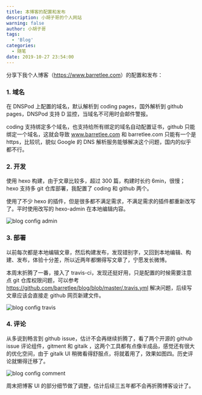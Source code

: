 ```yaml
---
title: 本博客的配置和发布
description: 小胡子哥的个人网站
warning: false
author: 小胡子哥
tags:
  - 'Blog'
categories:
  - 随笔
date: 2019-10-27 23:54:00
---
```


分享下我个人博客（<https://www.barretlee.com>）的配置和发布：

### 1. 域名

在 DNSPod 上配置的域名，默认解析到 coding pages，国外解析到 github pages，DNSPod 支持 D 监控，当域名不可用时会邮件警报。

coding 支持绑定多个域名，也支持给所有绑定的域名自动配置证书，github 只能绑定一个域名，这就会导致 www.barretlee.com 和 barretlee.com 只能有一个是 https，比较坑，貌似 Google 的 DNS 解析服务能够解决这个问题，国内的似乎都不行。

### 2. 开发

使用 hexo 构建，由于文章比较多，超过 300 篇，构建时长约 6min，很慢；hexo 支持多 git 仓库部署，我配置了 coding 和 github 两个。

使用了不少 hexo 的插件，但是很多都不满足需求，不满足需求的插件都重新改写了。平时使用改写的 hexo-admin 在本地编辑内容。

![blog config admin](https://www.barretlee.com/blogimgs/2019/10/27/blog-config-admin.png)


### 3. 部署

以前每次都是本地编辑文章，然后构建发布，发现错别字，又回到本地编辑、构建、发布，体验十分差，所以近两年都懒得写文章了，宁愿发长微博。

本周末折腾了一番，接入了 travis-ci，发现还挺好用，只是配置的时候需要注意点 git 仓库权限问题，可以参考 <https://github.com/barretlee/blog/blob/master/.travis.yml> 解决问题，后续写文章应该会直接走 github 网页新建文件。

![blog config travis](https://www.barretlee.com/blogimgs/2019/10/27/blog-config-travis.png)

### 4. 评论

从多说到畅言到 github issue，估计不会再继续折腾了，看了两个开源的 github issue 评论组件，gitment 和 gitalk ，这两个工具都有点像半成品，感觉还有很大的优化空间，由于 gitalk UI 稍微看得舒服点，将就着用了，效果如图四。历史评论就懒得迁移了。

![blog config comment](https://www.barretlee.com/blogimgs/2019/10/27/blog-config-comment.png)

周末把博客 UI 的部分细节做了调整，估计后续三五年都不会再折腾博客设计了。
